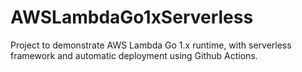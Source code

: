 # AWSLambdaGo1xServerless
Project to demonstrate AWS Lambda Go 1.x runtime, with serverless framework and automatic deployment using Github Actions.
